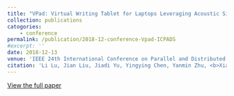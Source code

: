 ```yaml
---
title: "VPad: Virtual Writing Tablet for Laptops Leveraging Acoustic Signals"
collection: publications
catogories: 
    - conference
permalink: /publication/2018-12-conference-Vpad-ICPADS
#excerpt: ''
date: 2018-12-13
venue: 'IEEE 24th International Conference on Parallel and Distributed Systems (ICPADS)'
citation: 'Li Lu, Jian Liu, Jiadi Yu, Yingying Chen, Yanmin Zhu, <b>Xiangyu Xu</b>, Minglu  Li. &quot; VPad: Virtual Writing Tablet for Laptops Leveraging Acoustic Signals.&quot; <i>Proceedings of  IEEE Conference on Parallel and Distributed Systems (ICPADS)</i>. Singapore, USA. 2018. doi: 10.1109/PADSW.2018.8644615.'
---
```


[View the full paper](https://ieeexplore.ieee.org/document/8644615)


